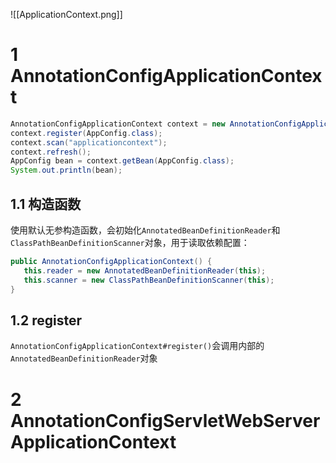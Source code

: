 ![[ApplicationContext.png]]

# 1 AnnotationConfigApplicationContext
```java
AnnotationConfigApplicationContext context = new AnnotationConfigApplicationContext();  
context.register(AppConfig.class);  
context.scan("applicationcontext");  
context.refresh();  
AppConfig bean = context.getBean(AppConfig.class);  
System.out.println(bean);
```

## 1.1 构造函数
使用默认无参构造函数，会初始化`AnnotatedBeanDefinitionReader`和`ClassPathBeanDefinitionScanner`对象，用于读取依赖配置：
```java
public AnnotationConfigApplicationContext() {  
   this.reader = new AnnotatedBeanDefinitionReader(this);  
   this.scanner = new ClassPathBeanDefinitionScanner(this);  
}
```

## 1.2 register
`AnnotationConfigApplicationContext#register()`会调用内部的`AnnotatedBeanDefinitionReader`对象

# 2 AnnotationConfigServletWebServerApplicationContext

